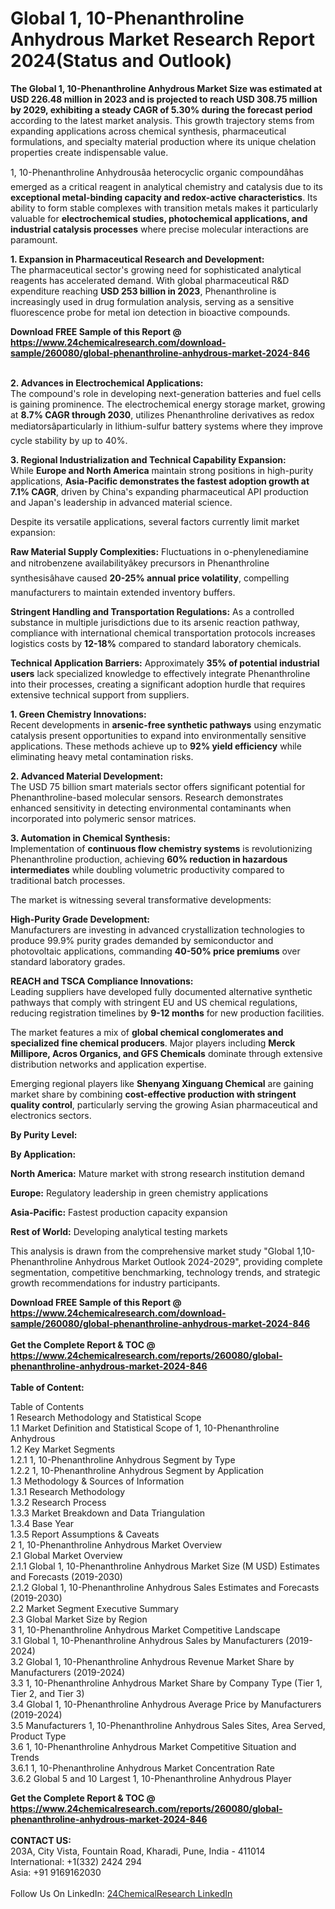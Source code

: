 <h1>Global 1, 10-Phenanthroline Anhydrous Market Research Report 2024(Status and Outlook)</h1><p><strong>The Global 1, 10-Phenanthroline Anhydrous Market Size was estimated at USD 226.48 million in 2023 and is projected to reach USD 308.75 million by 2029, exhibiting a steady CAGR of 5.30% during the forecast period</strong> according to the latest market analysis. This growth trajectory stems from expanding applications across chemical synthesis, pharmaceutical formulations, and specialty material production where its unique chelation properties create indispensable value.</p><p>1, 10-Phenanthroline Anhydrousâa heterocyclic organic compoundâhas emerged as a critical reagent in analytical chemistry and catalysis due to its <strong>exceptional metal-binding capacity and redox-active characteristics</strong>. Its ability to form stable complexes with transition metals makes it particularly valuable for <strong>electrochemical studies, photochemical applications, and industrial catalysis processes</strong> where precise molecular interactions are paramount.</p><p><strong>1. Expansion in Pharmaceutical Research and Development:</strong><br>
The pharmaceutical sector's growing need for sophisticated analytical reagents has accelerated demand. With global pharmaceutical R&amp;D expenditure reaching <strong>USD 253 billion in 2023</strong>, Phenanthroline is increasingly used in drug formulation analysis, serving as a sensitive fluorescence probe for metal ion detection in bioactive compounds.</p><div><b>Download FREE Sample of this Report @ 
            <a href="https://www.24chemicalresearch.com/download-sample/260080/global-phenanthroline-anhydrous-market-2024-846">
            https://www.24chemicalresearch.com/download-sample/260080/global-phenanthroline-anhydrous-market-2024-846</a></b></div><br><p><strong>2. Advances in Electrochemical Applications:</strong><br>
The compound's role in developing next-generation batteries and fuel cells is gaining prominence. The electrochemical energy storage market, growing at <strong>8.7% CAGR through 2030</strong>, utilizes Phenanthroline derivatives as redox mediatorsâparticularly in lithium-sulfur battery systems where they improve cycle stability by up to 40%.</p><p><strong>3. Regional Industrialization and Technical Capability Expansion:</strong><br>
While <strong>Europe and North America</strong> maintain strong positions in high-purity applications, <strong>Asia-Pacific demonstrates the fastest adoption growth at 7.1% CAGR</strong>, driven by China's expanding pharmaceutical API production and Japan's leadership in advanced material science.</p><p>Despite its versatile applications, several factors currently limit market expansion:</p><p><strong>Raw Material Supply Complexities:</strong> Fluctuations in o-phenylenediamine and nitrobenzene availabilityâkey precursors in Phenanthroline synthesisâhave caused <strong>20-25% annual price volatility</strong>, compelling manufacturers to maintain extended inventory buffers.</p><p><strong>Stringent Handling and Transportation Regulations:</strong> As a controlled substance in multiple jurisdictions due to its arsenic reaction pathway, compliance with international chemical transportation protocols increases logistics costs by <strong>12-18%</strong> compared to standard laboratory chemicals.</p><p><strong>Technical Application Barriers:</strong> Approximately <strong>35% of potential industrial users</strong> lack specialized knowledge to effectively integrate Phenanthroline into their processes, creating a significant adoption hurdle that requires extensive technical support from suppliers.</p><p><strong>1. Green Chemistry Innovations:</strong><br>
Recent developments in <strong>arsenic-free synthetic pathways</strong> using enzymatic catalysis present opportunities to expand into environmentally sensitive applications. These methods achieve up to <strong>92% yield efficiency</strong> while eliminating heavy metal contamination risks.</p><p><strong>2. Advanced Material Development:</strong><br>
The USD 75 billion smart materials sector offers significant potential for Phenanthroline-based molecular sensors. Research demonstrates enhanced sensitivity in detecting environmental contaminants when incorporated into polymeric sensor matrices.</p><p><strong>3. Automation in Chemical Synthesis:</strong><br>
Implementation of <strong>continuous flow chemistry systems</strong> is revolutionizing Phenanthroline production, achieving <strong>60% reduction in hazardous intermediates</strong> while doubling volumetric productivity compared to traditional batch processes.</p><p>The market is witnessing several transformative developments:</p><p><strong>High-Purity Grade Development:</strong><br>
	Manufacturers are investing in advanced crystallization technologies to produce 99.9% purity grades demanded by semiconductor and photovoltaic applications, commanding <strong>40-50% price premiums</strong> over standard laboratory grades.</p><p><strong>REACH and TSCA Compliance Innovations:</strong><br>
	Leading suppliers have developed fully documented alternative synthetic pathways that comply with stringent EU and US chemical regulations, reducing registration timelines by <strong>9-12 months</strong> for new production facilities.</p><p>The market features a mix of <strong>global chemical conglomerates and specialized fine chemical producers</strong>. Major players including <strong>Merck Millipore, Acros Organics, and GFS Chemicals</strong> dominate through extensive distribution networks and application expertise.</p><p>Emerging regional players like <strong>Shenyang Xinguang Chemical</strong> are gaining market share by combining <strong>cost-effective production with stringent quality control</strong>, particularly serving the growing Asian pharmaceutical and electronics sectors.</p><p><strong>By Purity Level:</strong></p><p><strong>By Application:</strong></p><p><strong>North America:</strong> Mature market with strong research institution demand</p><p><strong>Europe:</strong> Regulatory leadership in green chemistry applications</p><p><strong>Asia-Pacific:</strong> Fastest production capacity expansion</p><p><strong>Rest of World:</strong> Developing analytical testing markets</p><p>This analysis is drawn from the comprehensive market study "Global 1,10-Phenanthroline Anhydrous Market Outlook 2024-2029", providing complete segmentation, competitive benchmarking, technology trends, and strategic growth recommendations for industry participants.</p><div><b>Download FREE Sample of this Report @ 
            <a href="https://www.24chemicalresearch.com/download-sample/260080/global-phenanthroline-anhydrous-market-2024-846">
            https://www.24chemicalresearch.com/download-sample/260080/global-phenanthroline-anhydrous-market-2024-846</a></b></div><br><div><b>Get the Complete Report & TOC @ 
            <a href="https://www.24chemicalresearch.com/reports/260080/global-phenanthroline-anhydrous-market-2024-846">
            https://www.24chemicalresearch.com/reports/260080/global-phenanthroline-anhydrous-market-2024-846</a></b></div><br>
            <b>Table of Content:</b><p>Table of Contents<br />
1 Research Methodology and Statistical Scope<br />
1.1 Market Definition and Statistical Scope of 1, 10-Phenanthroline Anhydrous<br />
1.2 Key Market Segments<br />
1.2.1 1, 10-Phenanthroline Anhydrous Segment by Type<br />
1.2.2 1, 10-Phenanthroline Anhydrous Segment by Application<br />
1.3 Methodology & Sources of Information<br />
1.3.1 Research Methodology<br />
1.3.2 Research Process<br />
1.3.3 Market Breakdown and Data Triangulation<br />
1.3.4 Base Year<br />
1.3.5 Report Assumptions & Caveats<br />
2 1, 10-Phenanthroline Anhydrous Market Overview<br />
2.1 Global Market Overview<br />
2.1.1 Global 1, 10-Phenanthroline Anhydrous Market Size (M USD) Estimates and Forecasts (2019-2030)<br />
2.1.2 Global 1, 10-Phenanthroline Anhydrous Sales Estimates and Forecasts (2019-2030)<br />
2.2 Market Segment Executive Summary<br />
2.3 Global Market Size by Region<br />
3 1, 10-Phenanthroline Anhydrous Market Competitive Landscape<br />
3.1 Global 1, 10-Phenanthroline Anhydrous Sales by Manufacturers (2019-2024)<br />
3.2 Global 1, 10-Phenanthroline Anhydrous Revenue Market Share by Manufacturers (2019-2024)<br />
3.3 1, 10-Phenanthroline Anhydrous Market Share by Company Type (Tier 1, Tier 2, and Tier 3)<br />
3.4 Global 1, 10-Phenanthroline Anhydrous Average Price by Manufacturers (2019-2024)<br />
3.5 Manufacturers 1, 10-Phenanthroline Anhydrous Sales Sites, Area Served, Product Type<br />
3.6 1, 10-Phenanthroline Anhydrous Market Competitive Situation and Trends<br />
3.6.1 1, 10-Phenanthroline Anhydrous Market Concentration Rate<br />
3.6.2 Global 5 and 10 Largest 1, 10-Phenanthroline Anhydrous Player</p><div><b>Get the Complete Report & TOC @ 
            <a href="https://www.24chemicalresearch.com/reports/260080/global-phenanthroline-anhydrous-market-2024-846">
            https://www.24chemicalresearch.com/reports/260080/global-phenanthroline-anhydrous-market-2024-846</a></b></div><br><b>CONTACT US:</b><br>
            203A, City Vista, Fountain Road, Kharadi, Pune, India - 411014<br>
            International: +1(332) 2424 294<br>
            Asia: +91 9169162030 <br><br>
            Follow Us On LinkedIn: <a href="https://www.linkedin.com/company/24chemicalresearch/">24ChemicalResearch LinkedIn</a>